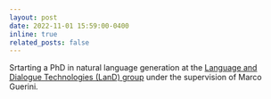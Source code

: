 ```yaml
---
layout: post
date: 2022-11-01 15:59:00-0400
inline: true
related_posts: false
---
```


Srtarting a PhD in natural language generation at the [Language and Dialogue Technologies (LanD) group](https://land.fbk.eu/) under the supervision of Marco Guerini.
